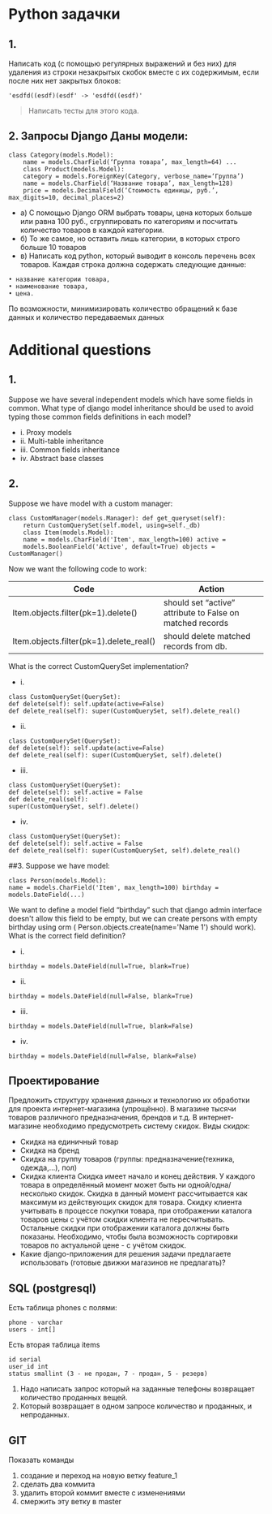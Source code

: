 # Python задачки

## 1.
Написать код (с помощью регулярных выражений и без них) для 
удаления из строки незакрытых скобок вместе с их содержимым,
если после них нет закрытых блоков: 
```
'esdfd((esdf)(esdf' -> 'esdfd((esdf)'
```
> Написать тесты для этого кода.

## 2. Запросы Django Даны модели:
```
class Category(models.Model):
    name = models.CharField(‘Группа товара’, max_length=64) ...
    class Product(models.Model):
    category = models.ForeignKey(Category, verbose_name=‘Группа’)
    name = models.CharField(‘Название товара’, max_length=128)
    price = models.DecimalField(‘Стоимость единицы, руб.’, max_digits=10, decimal_places=2)
```
- а) С помощью Django ORM выбрать товары, цена которых больше
или равна 100 руб., сгруппировать по категориям и посчитать
количество товаров в каждой категории.
- б) То же самое, но оставить лишь категории, в которых строго больше
10 товаров
- в) Написать код python, который выводит в консоль перечень всех
товаров. Каждая строка должна содержать следующие данные:
```
• название категории товара,
• наименование товара, 
• цена.
```

По возможности, минимизировать количество обращений к базе
данных и количество передаваемых данных


# Additional questions
## 1.
Suppose we have several independent models which have some fields
in common. What type of django model inheritance should be used to
avoid typing those common fields definitions in each model?
- i. Proxy models
- ii. Multi-table inheritance
- iii. Common fields inheritance
- iv. Abstract base classes

## 2.
Suppose we have model with a custom manager:
```
class CustomManager(models.Manager): def get_queryset(self):
    return CustomQuerySet(self.model, using=self._db)
    class Item(models.Model):
    name = models.CharField('Item', max_length=100) active =
    models.BooleanField('Active', default=True) objects = CustomManager()
```
Now we want the following code to work:

| Code | Action |
| ------ | ------ |
| Item.objects.filter(pk=1).delete() | should set “active” attribute to False on matched records |
| Item.objects.filter(pk=1).delete_real() | should delete matched records from db. |

What is the correct CustomQuerySet implementation?
- i.
```
class CustomQuerySet(QuerySet):
def delete(self): self.update(active=False)
def delete_real(self): super(CustomQuerySet, self).delete_real()
```
- ii.
```
class CustomQuerySet(QuerySet):
def delete(self): self.update(active=False)
def delete_real(self): super(CustomQuerySet, self).delete()
```
- iii.
```
class CustomQuerySet(QuerySet):
def delete(self): self.active = False
def delete_real(self):
super(CustomQuerySet, self).delete()
```
- iv.
```
class CustomQuerySet(QuerySet):
def delete(self): self.active = False
def delete_real(self): super(CustomQuerySet, self).delete_real()
```

##3.
Suppose we have model:
```
class Person(models.Model):
name = models.CharField('Item', max_length=100) birthday =
models.DateField(...)
```
We want to define a model field “birthday” such that django admin
interface doesn't allow this field to be empty, but we can create persons
with empty birthday using orm ( Person.objects.create(name='Name 1')
should work).
What is the correct field definition?
- i. 
```
birthday = models.DateField(null=True, blank=True)
```
- ii.
```
birthday = models.DateField(null=False, blank=True)
```
- iii.
```
birthday = models.DateField(null=True, blank=False)
```
- iv.
 ```
birthday = models.DateField(null=False, blank=False)
```

## Проектирование
Предложить структуру хранения данных и технологию их обработки
для проекта интернет-магазина (упрощённо). В магазине тысячи
товаров различного предназначения, брендов и т.д.
В интернет-магазине необходимо предусмотреть систему скидок.
Виды скидок:
- Скидка на единичный товар
- Скидка на бренд
- Скидка на группу товаров (группы: предназначение(техника,
одежда,...), пол)
- Скидка клиента
Скидка имеет начало и конец действия. У каждого товара в
определённый момент может быть ни одной/одна/несколько
скидок. Скидка в данный момент рассчитывается как максимум
из действующих скидок для товара. Скидку клиента учитывать в
процессе покупки товара, при отображении каталога товаров
цены с учётом скидки клиента не пересчитывать. Остальные
скидки при отображении каталога должны быть показаны.
Необходимо, чтобы была возможность сортировки товаров по
актуальной цене - с учётом скидок.
- Какие django-приложения для решения задачи предлагаете
использовать (готовые движки магазинов не предлагать)?

## SQL (postgresql)
Есть таблица phones с полями:
```
phone - varchar
users - int[]
```
Есть вторая таблица items
```
id serial
user_id int
status smallint (3 - не продан, 7 - продан, 5 - резерв)
```
1. Надо написать запрос который на заданные телефоны возвращает
количество проданных вещей.
2. Который возвращает в одном запросе количество и проданных, и
непроданных.

## GIT
Показать команды
1) создание и переход на новую ветку feature_1
2) сделать два коммита
3) удалить второй коммит вместе с изменениями
4) смержить эту ветку в master
